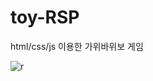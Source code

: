 # toy-RSP
html/css/js 이용한 가위바위보 게임

![r](https://user-images.githubusercontent.com/59993079/122444083-2a560500-cfdb-11eb-8d14-832214445f55.png)
